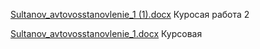 [Sultanov_avtovosstanovlenie_1 (1).docx](https://github.com/Sultanov7/Data-Base/files/11616991/Sultanov_avtovosstanovlenie_1.1.docx) Куросая работа 2



[Sultanov_avtovosstanovlenie_1.docx](https://github.com/Sultanov7/Data-Base/files/11589453/Sultanov_avtovosstanovlenie_1.docx) Курсовая
